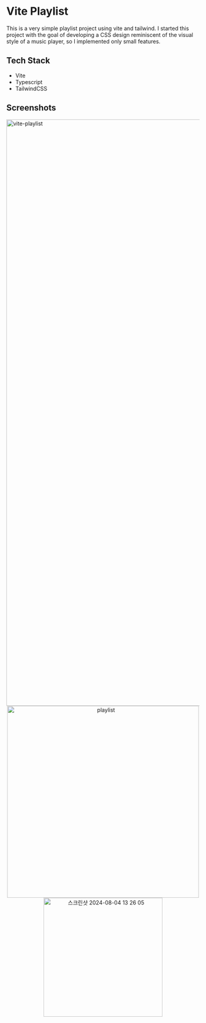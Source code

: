 # Vite Playlist

This is a very simple playlist project using vite and tailwind. I started this project with the goal of developing a CSS design reminiscent of the visual style of a music player, so I implemented only small features.

## Tech Stack

- Vite
- Typescript
- TailwindCSS

## Screenshots

<img width="1528" alt="vite-playlist" src="https://github.com/user-attachments/assets/b79b106e-9304-4bf4-a522-df87c64ec9f8">
<div align='center'>
<img width="500" alt="playlist" src="https://github.com/user-attachments/assets/e60b971f-1868-48c5-9afd-5bd1702646e4">
<img width="310" alt="스크린샷 2024-08-04 13 26 05" src="https://github.com/user-attachments/assets/b931cc60-a0e8-478b-9aea-0aca76502eab">
<div>
